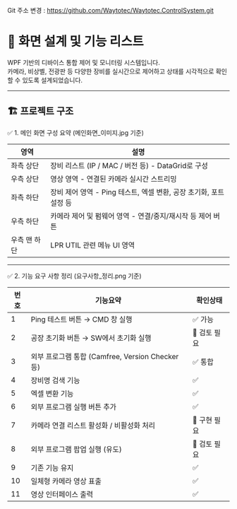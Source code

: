 
Git 주소 변경 : https://github.com/Waytotec/Waytotec.ControlSystem.git

# 🚀 화면 설계 및 기능 리스트

WPF 기반의 디바이스 통합 제어 및 모니터링 시스템입니다.  
카메라, 비상벨, 전광판 등 다양한 장비를 실시간으로 제어하고 상태를 시각적으로 확인할 수 있도록 설계되었습니다.

---

## 🏗️ 프로젝트 구조

✅ 1. 메인 화면 구성 요약 (메인화면_이미지.jpg 기준)

|영역|설명|
|---|---|
|좌측 상단|장비 리스트 (IP / MAC / 버전 등) - DataGrid로 구성|
|우측 상단|영상 영역 - 연결된 카메라 실시간 스트리밍|
|좌측 하단|장비 제어 영역 - Ping 테스트, 엑셀 변환, 공장 초기화, 포트 설정 등|
|우측 하단|카메라 제어 및 펌웨어 영역 - 연결/중지/재시작 등 제어 버튼|
|우측 맨 하단|LPR UTIL 관련 메뉴 UI 영역|
---

✅ 2. 기능 요구 사항 정리 (요구사항_정리.png 기준)

|번호|기능요약|확인상태|
|---|---|---|
|1|Ping 테스트 버튼 → CMD 창 실행|✅ 가능|
|2|공장 초기화 버튼 → SW에서 초기화 실행|🔄 검토 필요|
|3|외부 프로그램 통합 (Camfree, Version Checker 등)|✅ 통합|
|4|장비명 검색 기능|✅|
|5|엑셀 변환 기능|✅|
|6|외부 프로그램 실행 버튼 추가|✅|
|7|카메라 연결 리스트 활성화 / 비활성화 처리|🔄 구현 필요|
|8|외부 프로그램 팝업 실행 (유도)|🔄 검토 필요|
|9|기존 기능 유지|✅|
|10|일체형 카메라 영상 표출|✅|
|11|영상 인터페이스 출력|✅|

